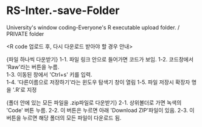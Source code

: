 # RS-Inter.-save-Folder
University's window coding-Everyone's R executable upload folder. / PRIVATE folder


<R code 업로드 후, 다시 다운로드 받아야 할 경우 안내>

{파일 하나씩 다운받기}
1-1. 파일 링크 안으로 들어가면 코드가 보임. 
1-2. 코드창에서 'Raw'라는 버튼을 누름.  
1-3. 이동된 창에서 'Ctrl+s' 키를 입력.  
1-4. '다른이름으로 저장하기'라는 윈도우 탐색기 창이 열림
1-5. 파일 저장시 확장자 명을 '.R'로 지정

{폴더 안에 있는 모든 파일을 .zip파일로 다운받기}
2-1. 상위볼더로 가면 녹색의 'Code' 버튼 누름.
2-2. 이 버튼은 누르면 아래 'Download ZIP'파일이 있음.
2-3. 이 버튼을 누르면 해당 폴더의 모든 파일이 다운로드 됨.
